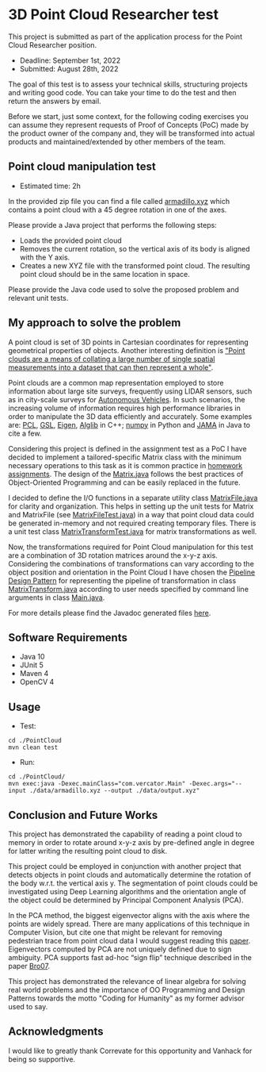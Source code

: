 # 3D Point Cloud Researcher test

This project is submitted as part of the application process for the Point Cloud Researcher position.

- Deadline: September 1st, 2022
- Submitted: August 28th, 2022

The goal of this test is to assess your technical skills, structuring projects and writing good code. You can take your time to do the test and then return the answers by email.

Before we start, just some context, for the following coding exercises you can assume they represent requests of Proof of Concepts (PoC) made by the product owner of the company and, they will be transformed into actual products and maintained/extended by other members of the team.

## Point cloud manipulation test

- Estimated time: 2h

In the provided zip file you can find a file called [armadillo.xyz](./data/armadillo.xyz) which contains a point cloud with a 45 degree rotation in one of the axes.

Please provide a Java project that performs the following steps:
- Loads the provided point cloud
- Removes the current rotation, so the vertical axis of its body is aligned with the Y axis.
- Creates a new XYZ file with the transformed point cloud. The resulting point cloud should be in the same location in space.

Please provide the Java code used to solve the proposed problem and relevant unit tests.

## My approach to solve the problem

A point cloud is set of 3D points in Cartesian coordinates for representing geometrical properties of objects. Another interesting definition is ["Point clouds are a means of collating a large number of single spatial measurements into a dataset that can then represent a whole"](https://info.vercator.com/blog/what-are-point-clouds-5-easy-facts-that-explain-point-clouds).

Point clouds are a common map representation employed to store information about large site surveys, frequently using LIDAR sensors, such as in city-scale surveys for [Autonomous Vehicles](http://www.lcad.inf.ufes.br/wiki/index.php/IARA). In such scenarios, the increasing volume of information requires high performance libraries in order to manipulate the 3D data efficiently and accurately. Some examples are: [PCL](https://pointclouds.org), [GSL](https://www.gnu.org/software/gsl/), [Eigen](https://eigen.tuxfamily.org/index.php?title=Main_Page), [Alglib](https://www.alglib.net) in C++; [numpy](https://numpy.org) in Python and [JAMA](https://math.nist.gov/javanumerics/jama/) in Java to cite a few.

Considering this project is defined in the assignment test as a PoC I have decided to implement a tailored-specific Matrix class with the minimum necessary operations to this task as it is common practice in [homework assignments](https://github.com/aforechi/ifes-alg-2018-1/blob/master/trabalho.ipynb). The design of the [Matrix.java](src/main/java/com/vercator/Matrix.java) follows the best practices of Object-Oriented Programming and can be easily replaced in the future.

I decided to define the I/O functions in a separate utility class [MatrixFile.java](src/main/java/com/vercator/MatrixFile.java) for clarity and organization. This helps in setting up the unit tests for Matrix and MatrixFile (see [MatrixFileTest.java](src/test/java/com/vercator/MatrixFileTest.java)) in a way that point cloud data could be generated in-memory and not required creating temporary files. There is a unit test class [MatrixTransformTest.java](src/test/java/com/vercator/MatrixTransformTest.java) for matrix transformations as well.

Now, the transformations required for Point Cloud manipulation for this test are a combination of 3D rotation matrices around the x-y-z axis. Considering the combinations of transformations can vary according to the object position and orientation in the Point Cloud I have chosen the [Pipeline Design Pattern](https://java-design-patterns.com/patterns/pipeline/) for representing the pipeline of transformation in class [MatrixTransform.java](src/main/java/com/vercator/MatrixTransform.java) according to user needs specified by command line arguments in class [Main.java](src/main/java/com/vercator/Main.java).

For more details please find the Javadoc generated files [here](doc/index.html).

## Software Requirements
- Java 10
- JUnit 5
- Maven 4
- OpenCV 4

## Usage

- Test:
```
cd ./PointCloud
mvn clean test
```

- Run:
```
cd ./PointCloud/
mvn exec:java -Dexec.mainClass="com.vercator.Main" -Dexec.args="--input ./data/armadillo.xyz --output ./data/output.xyz"
```


## Conclusion and Future Works

This project has demonstrated the capability of reading a point cloud to memory in order to rotate around x-y-z axis by pre-defined angle in degree for latter writing the resulting point cloud to disk. 

This project could be employed in conjunction with another project that detects objects in point clouds and automatically determine the rotation of the body w.r.t. the vertical axis y. The segmentation of point clouds could be investigated using Deep Learning algorithms and the orientation angle of the object could be determined by Principal Component Analysis (PCA).

In the PCA method, the biggest eigenvector aligns with the axis where the points are widely spread. There are many applications of this technique in Computer Vision, but cite one that might be relevant for removing pedestrian trace from point cloud data I would suggest reading this [paper](http://www.ijmerr.com/uploadfile/2020/0417/20200417064018858.pdf). Eigenvectors computed by PCA are not uniquely defined due to sign ambiguity. PCA supports fast ad-hoc “sign flip” technique described in the paper [Bro07](https://www.osti.gov/servlets/purl/920802).

This project has demonstrated the relevance of linear algebra for solving real world problems and the importance of OO Programming and Design Patterns towards the motto "Coding for Humanity" as my former advisor used to say.


## Acknowledgments

I would like to greatly thank Correvate for this opportunity and Vanhack for being so supportive.
